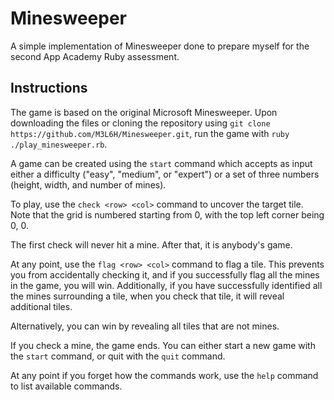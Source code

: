# Minesweeper

A simple implementation of Minesweeper done to prepare myself for the second App
Academy Ruby assessment.

## Instructions

The game is based on the original Microsoft Minesweeper. Upon downloading the
files or cloning the repository using
`git clone https://github.com/M3L6H/Minesweeper.git`, run the game with
`ruby ./play_minesweeper.rb`.

A game can be created using the `start` command which accepts as input either a
difficulty ("easy", "medium", or "expert") or a set of three numbers (height,
width, and number of mines).

To play, use the `check <row> <col>` command to uncover the target tile. Note
that the grid is numbered starting from 0, with the top left corner being 0, 0.

The first check will never hit a mine. After that, it is anybody's game.

At any point, use the `flag <row> <col>` command to flag a tile. This prevents
you from accidentally checking it, and if you successfully flag all the mines in
the game, you will win. Additionally, if you have successfully identified all
the mines surrounding a tile, when you check that tile, it will reveal
additional tiles.

Alternatively, you can win by revealing all tiles that are not mines.

If you check a mine, the game ends. You can either start a new game with the
`start` command, or quit with the `quit` command.

At any point if you forget how the commands work, use the `help` command to list
available commands.
